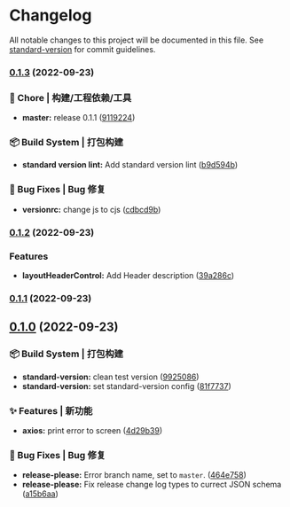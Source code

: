 # Changelog

All notable changes to this project will be documented in this file. See [standard-version](https://github.com/conventional-changelog/standard-version) for commit guidelines.

### [0.1.3](https://github.com/xby020/vite-potato-admin/compare/v0.1.2...v0.1.3) (2022-09-23)


### 🚀 Chore | 构建/工程依赖/工具

* **master:** release 0.1.1 ([9119224](https://github.com/xby020/vite-potato-admin/commit/9119224c1d68e877caf05164f3b45287e0239801))


### 📦‍ Build System | 打包构建

* **standard version lint:** Add standard version lint ([b9d594b](https://github.com/xby020/vite-potato-admin/commit/b9d594b902a2f31b8453a15d1e8d939204451c93))


### 🐛 Bug Fixes | Bug 修复

* **versionrc:** change js to cjs ([cdbcd9b](https://github.com/xby020/vite-potato-admin/commit/cdbcd9bc10d72d81116ae9c79b7b6afd2922f25f))

### [0.1.2](https://github.com/xby020/vite-potato-admin/compare/v0.1.0...v0.1.2) (2022-09-23)


### Features

* **layoutHeaderControl:** Add Header description ([39a286c](https://github.com/xby020/vite-potato-admin/commit/39a286c74d57cb2d09946d72507c8bf411591327))

### [0.1.1](https://github.com/xby020/vite-potato-admin/compare/v0.1.0...v0.1.1) (2022-09-23)

## [0.1.0](https://github.com/xby020/vite-potato-admin/compare/v0.0.1...v0.1.0) (2022-09-23)


### 📦‍ Build System | 打包构建

* **standard-version:** clean test version ([9925086](https://github.com/xby020/vite-potato-admin/commit/99250865c8bf54307f408ef60e60b97820fae5e8))
* **standard-version:** set standard-version config ([81f7737](https://github.com/xby020/vite-potato-admin/commit/81f77378473130d571b7ae5cf543ade91d083186))


### ✨ Features | 新功能

* **axios:** print error to screen ([4d29b39](https://github.com/xby020/vite-potato-admin/commit/4d29b3967b07fdf41dbb4fa52bd306b4f389d30c))


### 🐛 Bug Fixes | Bug 修复

* **release-please:** Error branch name, set to `master`. ([464e758](https://github.com/xby020/vite-potato-admin/commit/464e758fb5e26a821b8036f24a180a66892a06bb))
* **release-please:** Fix release change log types to currect JSON schema ([a15b6aa](https://github.com/xby020/vite-potato-admin/commit/a15b6aa9f6dc2e067b509681fa7931d3d30f88cb))

